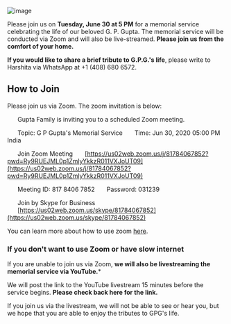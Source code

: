 ![image](https://user-images.githubusercontent.com/67522996/85933558-56e2af80-b8a6-11ea-983d-1563431ca8eb.png)

Please join us on **Tuesday, June 30 at 5 PM** for a memorial service celebrating the life of our beloved G. P. Gupta. The memorial service will be conducted via Zoom and will also be live-streamed. **Please join us from the comfort of your home.**

**If you would like to share a brief tribute to G.P.G.'s life**, please write to Harshita via WhatsApp at +1 (408) 680 6572. 

## How to Join

Please join us via Zoom. The zoom invitation is below:

&nbsp;&nbsp;&nbsp;&nbsp;&nbsp;&nbsp;Gupta Family is inviting you to a scheduled Zoom meeting.

&nbsp;&nbsp;&nbsp;&nbsp;&nbsp;&nbsp;Topic: G P Gupta's Memorial Service
&nbsp;&nbsp;&nbsp;&nbsp;&nbsp;&nbsp;Time: Jun 30, 2020 05:00 PM India

&nbsp;&nbsp;&nbsp;&nbsp;&nbsp;&nbsp;Join Zoom Meeting
&nbsp;&nbsp;&nbsp;&nbsp;&nbsp;&nbsp;[https://us02web.zoom.us/j/81784067852?pwd=Ry9RUEJML0p1ZmlyYkkzR011VXJoUT09](https://us02web.zoom.us/j/81784067852?pwd=Ry9RUEJML0p1ZmlyYkkzR011VXJoUT09)

&nbsp;&nbsp;&nbsp;&nbsp;&nbsp;&nbsp;Meeting ID: 817 8406 7852
&nbsp;&nbsp;&nbsp;&nbsp;&nbsp;&nbsp;Password: 031239

&nbsp;&nbsp;&nbsp;&nbsp;&nbsp;&nbsp;Join by Skype for Business
&nbsp;&nbsp;&nbsp;&nbsp;&nbsp;&nbsp;[https://us02web.zoom.us/skype/81784067852](https://us02web.zoom.us/skype/81784067852)

You can learn more about how to use zoom [here](http://www.gpgmemorial.in/zoom).

### If you don't want to use Zoom or have slow internet

If you are unable to join us via Zoom, **we will also be livestreaming the memorial service via YouTube.*** 

We will post the link to the YouTube livestream 15 minutes before the service begins. **Please check back here for the link.**

If you join us via the livestream, we will not be able to see or hear you, but we hope that you are able to enjoy the tributes to GPG's life. 

